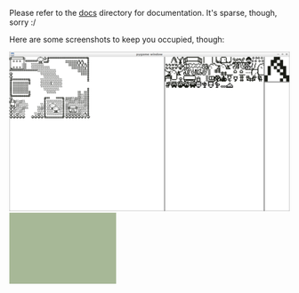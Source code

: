 Please refer to the [docs](/docs) directory for documentation. It's sparse, though, sorry :/

Here are some screenshots to keep you occupied, though:

![Map Editor](docs/img/mapeditor.png)
![Gameplay](docs/img/screenshot002.gif)
